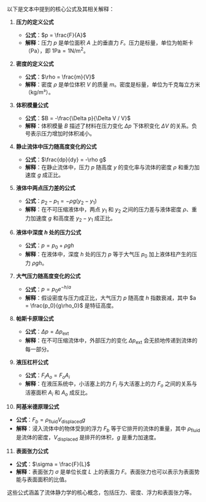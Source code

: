 以下是文本中提到的核心公式及其相关解释：

1. **压力的定义公式**
   - **公式**：$p = \frac{F}{A}$
   - **解释**：压力 $p$ 是单位面积 $A$ 上的垂直力 $F$。压力是标量，单位为帕斯卡（Pa），即 $1 \text{Pa} = 1 \text{N/m}^2$。

2. **密度的定义公式**
   - **公式**：$\rho = \frac{m}{V}$
   - **解释**：密度 $\rho$ 是单位体积 $V$ 的质量 $m$。密度是标量，单位为千克每立方米（kg/m³）。

3. **体积模量公式**
   - **公式**：$B = -\frac{\Delta p}{\Delta V / V}$
   - **解释**：体积模量 $B$ 描述了材料在压力变化 $\Delta p$ 下体积变化 $\Delta V$ 的关系。负号表示压力增加时体积减小。

4. **静止流体中压力随高度变化的公式**
   - **公式**：$\frac{dp}{dy} = -\rho g$
   - **解释**：在静止流体中，压力 $p$ 随高度 $y$ 的变化率与流体的密度 $\rho$ 和重力加速度 $g$ 成正比。

5. **液体中两点压力差的公式**
   - **公式**：$p_2 - p_1 = -\rho g (y_2 - y_1)$
   - **解释**：在不可压缩液体中，两点 $y_1$ 和 $y_2$ 之间的压力差与液体密度 $\rho$、重力加速度 $g$ 和高度差 $y_2 - y_1$ 成正比。

6. **液体中深度 $h$ 处的压力公式**
   - **公式**：$p = p_0 + \rho gh$
   - **解释**：在液体中，深度 $h$ 处的压力 $p$ 等于大气压 $p_0$ 加上液体柱产生的压力 $\rho gh$。

7. **大气压力随高度变化的公式**
   - **公式**：$p = p_0 e^{-h/a}$
   - **解释**：假设密度与压力成正比，大气压力 $p$ 随高度 $h$ 指数衰减，其中 $a = \frac{p_0}{g\rho_0}$ 是特征高度。

8. **帕斯卡原理公式**
   - **公式**：$\Delta p = \Delta p_{\text{ext}}$
   - **解释**：在不可压缩流体中，外部压力的变化 $\Delta p_{\text{ext}}$ 会无损地传递到流体的每一部分。

9. **液压杠杆公式**
   - **公式**：$F_i A_o = F_o A_i$
   - **解释**：在液压系统中，小活塞上的力 $F_i$ 与大活塞上的力 $F_o$ 之间的关系与活塞面积 $A_i$ 和 $A_o$ 成反比。

10. **阿基米德原理公式**
   - **公式**：$F_b = \rho_{\text{fluid}} V_{\text{displaced}} g$
   - **解释**：浸入流体中的物体受到的浮力 $F_b$ 等于它排开的流体的重量，其中 $\rho_{\text{fluid}}$ 是流体的密度，$V_{\text{displaced}}$ 是排开的体积，$g$ 是重力加速度。

11. **表面张力公式**
   - **公式**：$\sigma = \frac{F}{L}$
   - **解释**：表面张力 $\sigma$ 是单位长度 $L$ 上的表面力 $F$。表面张力也可以表示为表面势能与表面面积的比值。

这些公式涵盖了流体静力学的核心概念，包括压力、密度、浮力和表面张力等。